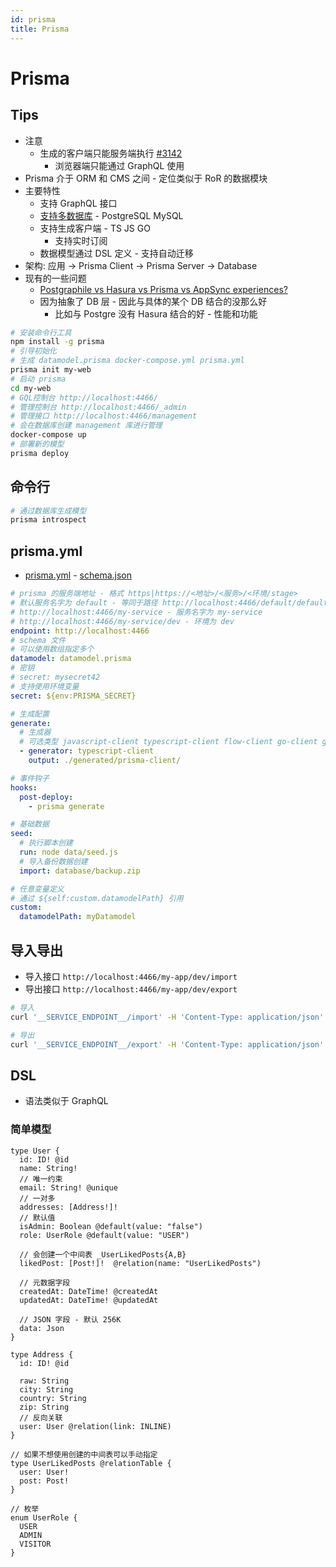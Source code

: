 ```yaml
---
id: prisma
title: Prisma
---
```



# Prisma

## Tips

* 注意
  * 生成的客户端只能服务端执行 [#3142](https://github.com/prisma/prisma/issues/3142)
    * 浏览器端只能通过 GraphQL 使用
* Prisma 介于 ORM 和 CMS 之间 - 定位类似于 RoR 的数据模块
* 主要特性
  * 支持 GraphQL 接口
  * [支持多数据库](https://www.prisma.io/features/databases) - PostgreSQL MySQL
  * 支持生成客户端 - TS JS GO
    * 支持实时订阅
  * 数据模型通过 DSL 定义 - 支持自动迁移
* 架构: 应用 -> Prisma Client -> Prisma Server -> Database
* 现有的一些问题
  * [Postgraphile vs Hasura vs Prisma vs AppSync experiences?](https://www.reddit.com/r/graphql/comments/ah27k1/postgraphile_vs_hasura_vs_prisma_vs_appsync/)
  * 因为抽象了 DB 层 - 因此与具体的某个 DB 结合的没那么好
    * 比如与 Postgre 没有 Hasura 结合的好 - 性能和功能

```bash
# 安装命令行工具
npm install -g prisma
# 引导初始化
# 生成 datamodel.prisma docker-compose.yml prisma.yml
prisma init my-web
# 启动 prisma
cd my-web
# GQL控制台 http://localhost:4466/
# 管理控制台 http://localhost:4466/_admin
# 管理接口 http://localhost:4466/management
# 会在数据库创建 management 库进行管理
docker-compose up
# 部署新的模型
prisma deploy
```

## 命令行
```bash
# 通过数据库生成模型
prisma introspect
```

## prisma.yml
* [prisma.yml](https://www.prisma.io/docs/prisma-cli-and-configuration/prisma-yml-5cy7/) - [schema.json](https://github.com/prisma/prisma-json-schema/blob/master/src/schema.json)

```yaml
# prisma 的服务端地址 - 格式 https|https://<地址>/<服务>/<环境/stage>
# 默认服务名字为 default - 等同于路径 http://localhost:4466/default/default
# http://localhost:4466/my-service - 服务名字为 my-service
# http://localhost:4466/my-service/dev - 环境为 dev
endpoint: http://localhost:4466
# schema 文件
# 可以使用数组指定多个
datamodel: datamodel.prisma
# 密钥
# secret: mysecret42
# 支持使用环境变量
secret: ${env:PRISMA_SECRET}

# 生成配置
generate:
  # 生成器
  # 可选类型 javascript-client typescript-client flow-client go-client graphql-schema
  - generator: typescript-client
    output: ./generated/prisma-client/

# 事件钩子
hooks:
  post-deploy:
    - prisma generate

# 基础数据
seed:
  # 执行脚本创建
  run: node data/seed.js
  # 导入备份数据创建
  import: database/backup.zip

# 任意变量定义
# 通过 ${self:custom.datamodelPath} 引用
custom:
  datamodelPath: myDatamodel
```

## 导入导出
* 导入接口 `http://localhost:4466/my-app/dev/import`
* 导出接口 `http://localhost:4466/my-app/dev/export`

```bash
# 导入
curl '__SERVICE_ENDPOINT__/import' -H 'Content-Type: application/json' -H 'Authorization: Bearer __JWT_AUTH_TOKEN__' -d '{"valueType":"__NDF_TYPE__","values": __DATA__ }' -sSv

# 导出
curl '__SERVICE_ENDPOINT__/export' -H 'Content-Type: application/json' -H 'Authorization: Bearer __JWT_AUTH_TOKEN__' -d '{"fileType":"__NDF_TYPE__","cursor": {"table":__TABLE__,"row":__ROW__,"field":__FIELD__,"array":__ARRAY__}} }' -sSv
```

## DSL
* 语法类似于 GraphQL


### 简单模型
```prisma
type User {
  id: ID! @id
  name: String!
  // 唯一约束
  email: String! @unique
  // 一对多
  addresses: [Address!]!
  // 默认值
  isAdmin: Boolean @default(value: "false")
  role: UserRole @default(value: "USER")
  
  // 会创建一个中间表 _UserLikedPosts{A,B}
  likedPost: [Post!]!  @relation(name: "UserLikedPosts")

  // 元数据字段
  createdAt: DateTime! @createdAt
  updatedAt: DateTime! @updatedAt
  
  // JSON 字段 - 默认 256K
  data: Json
}

type Address {
  id: ID! @id

  raw: String
  city: String
  country: String
  zip: String
  // 反向关联
  user: User @relation(link: INLINE)
}

// 如果不想使用创建的中间表可以手动指定
type UserLikedPosts @relationTable {
  user: User!
  post: Post!
}

// 枚举
enum UserRole {
  USER
  ADMIN
  VISITOR
}
```
